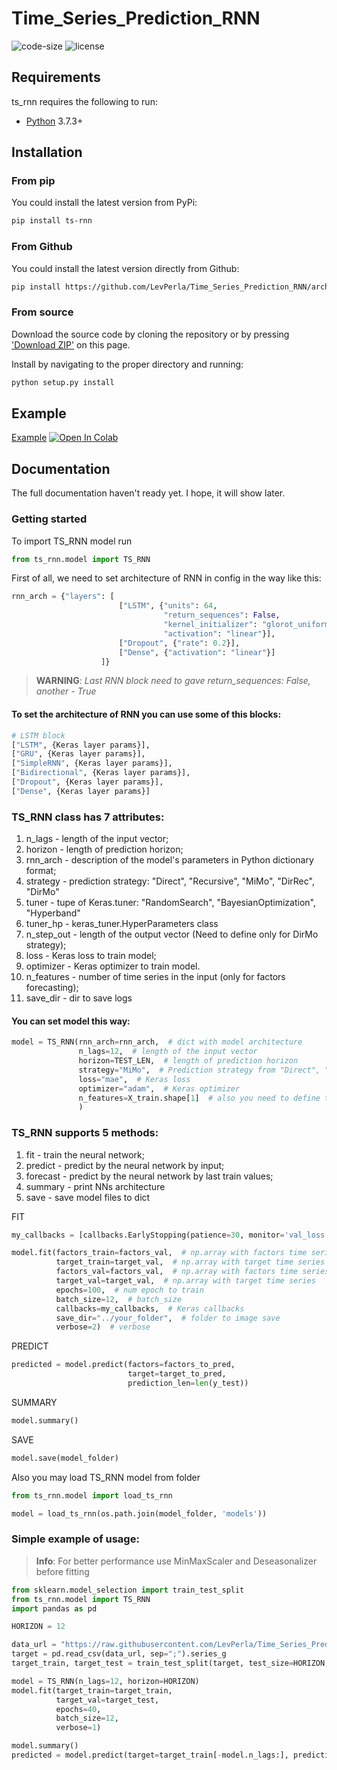 # Time_Series_Prediction_RNN

![code-size][code-size]
![license][license]

[code-size]: https://img.shields.io/github/languages/code-size/LevPerla/Time_Series_Prediction_RNN

[license]: https://img.shields.io/badge/license-MIT-green

## Requirements

ts_rnn requires the following to run:

* [Python](node) 3.7.3+

## Installation

### From pip

You could install the latest version from PyPi:

```sh
pip install ts-rnn
```

### From Github

You could install the latest version directly from Github:

```sh
pip install https://github.com/LevPerla/Time_Series_Prediction_RNN/archive/master.zip
```

### From source
Download the source code by cloning the repository or by pressing ['Download ZIP'](https://github.com/pandas-profiling/pandas-profiling/archive/master.zip) on this page. 

Install by navigating to the proper directory and running:

```sh
python setup.py install
```
## Example
[Example](https://github.com/LevPerla/Time_Series_Prediction_RNN/blob/master/notebooks/Example.ipynb)
[![Open In Colab](https://colab.research.google.com/assets/colab-badge.svg)](https://colab.research.google.com/github/LevPerla/Time_Series_Prediction_RNN/blob/master/notebooks/Example.ipynb)


## Documentation

The full documentation haven't ready yet. I hope, it will show later.

### Getting started
To import TS_RNN model run

```python
from ts_rnn.model import TS_RNN
```

First of all, we need to set architecture of RNN in config in the way like this:
```python
rnn_arch = {"layers": [
                        ["LSTM", {"units": 64,
                                  "return_sequences": False,
                                  "kernel_initializer": "glorot_uniform",
                                  "activation": "linear"}],
                        ["Dropout", {"rate": 0.2}],
                        ["Dense", {"activation": "linear"}]
                    ]}
```

> **WARNING**: *Last RNN block need to gave return_sequences: False, another - True*


#### To set the architecture of RNN you can use some of this blocks:
```python
# LSTM block
["LSTM", {Keras layer params}],
["GRU", {Keras layer params}],
["SimpleRNN", {Keras layer params}],
["Bidirectional", {Keras layer params}],
["Dropout", {Keras layer params}],
["Dense", {Keras layer params}]
```

### TS_RNN class has 7 attributes:

<ol>
<li>n_lags - length of the input vector;</li>
<li>horizon - length of prediction horizon;</li>
<li>rnn_arch - description of the model's parameters in Python dictionary format;</li>
<li>strategy - prediction strategy: "Direct", "Recursive", "MiMo", "DirRec", "DirMo"</li>
<li>tuner - tupe of Keras.tuner: "RandomSearch", "BayesianOptimization", "Hyperband"</li>
<li>tuner_hp - keras_tuner.HyperParameters class</li>
<li>n_step_out - length of the output vector (Need to define only for DirMo strategy);</li>
<li>loss - Keras loss to train model;</li>
<li>optimizer - Keras optimizer to train model.</li>
<li>n_features - number of time series in the input (only for factors forecasting);</li>
<li>save_dir - dir to save logs</li>
</ol>

#### You can set model this way:
```python
model = TS_RNN(rnn_arch=rnn_arch,  # dict with model architecture
               n_lags=12,  # length of the input vector
               horizon=TEST_LEN,  # length of prediction horizon
               strategy="MiMo",  # Prediction strategy from "Direct", "Recursive", "MiMo", "DirRec", "DirMo"
               loss="mae",  # Keras loss
               optimizer="adam",  # Keras optimizer
               n_features=X_train.shape[1]  # also you need to define this if use factors
               )
```

### TS_RNN supports 5 methods:

<ol>
<li>fit - train the neural network;</li>
<li>predict - predict by the neural network by input;</li>
<li>forecast - predict by the neural network by last train values;</li>
<li>summary - print NNs architecture</li>
<li>save - save model files to dict</li>
</ol>

FIT

```python
my_callbacks = [callbacks.EarlyStopping(patience=30, monitor='val_loss')]

model.fit(factors_train=factors_val,  # np.array with factors time series
          target_train=target_val,  # np.array with target time series
          factors_val=factors_val,  # np.array with factors time series
          target_val=target_val,  # np.array with target time series
          epochs=100,  # num epoch to train
          batch_size=12,  # batch_size
          callbacks=my_callbacks,  # Keras callbacks
          save_dir="../your_folder",  # folder to image save 
          verbose=2)  # verbose
```

PREDICT

```python
predicted = model.predict(factors=factors_to_pred,
                          target=target_to_pred,
                          prediction_len=len(y_test))
```

SUMMARY

```python
model.summary()
```

SAVE

```python
model.save(model_folder)
```

Also you may load TS_RNN model from folder

```python
from ts_rnn.model import load_ts_rnn

model = load_ts_rnn(os.path.join(model_folder, 'models'))
```

### Simple example of usage:

> **Info**: For better performance use MinMaxScaler and Deseasonalizer before fitting

```python
from sklearn.model_selection import train_test_split
from ts_rnn.model import TS_RNN
import pandas as pd

HORIZON = 12

data_url = "https://raw.githubusercontent.com/LevPerla/Time_Series_Prediction_RNN/master/data/series_g.csv"
target = pd.read_csv(data_url, sep=";").series_g
target_train, target_test = train_test_split(target, test_size=HORIZON, shuffle=False)

model = TS_RNN(n_lags=12, horizon=HORIZON)
model.fit(target_train=target_train,
          target_val=target_test,
          epochs=40,
          batch_size=12,
          verbose=1)

model.summary()
predicted = model.predict(target=target_train[-model.n_lags:], prediction_len=HORIZON)
```